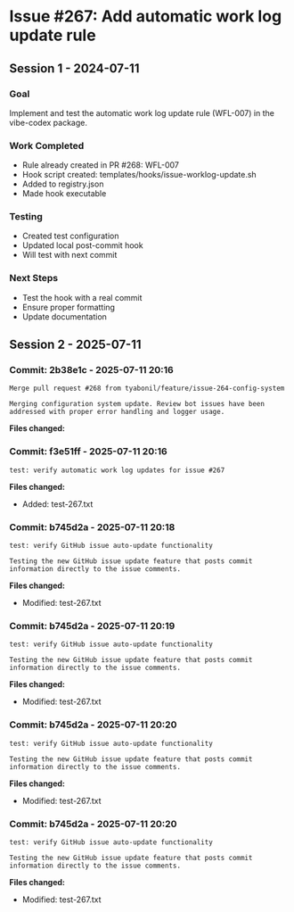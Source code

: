 # Issue #267: Add automatic work log update rule

## Session 1 - 2024-07-11

### Goal
Implement and test the automatic work log update rule (WFL-007) in the vibe-codex package.

### Work Completed
- Rule already created in PR #268: WFL-007
- Hook script created: templates/hooks/issue-worklog-update.sh
- Added to registry.json
- Made hook executable

### Testing
- Created test configuration
- Updated local post-commit hook
- Will test with next commit

### Next Steps
- Test the hook with a real commit
- Ensure proper formatting
- Update documentation
## Session 2 - 2025-07-11

### Commit: 2b38e1c - 2025-07-11 20:16
```
Merge pull request #268 from tyabonil/feature/issue-264-config-system

Merging configuration system update. Review bot issues have been addressed with proper error handling and logger usage.
```

**Files changed:**


### Commit: f3e51ff - 2025-07-11 20:16
```
test: verify automatic work log updates for issue #267
```

**Files changed:**
- Added: test-267.txt


### Commit: b745d2a - 2025-07-11 20:18
```
test: verify GitHub issue auto-update functionality

Testing the new GitHub issue update feature that posts commit information directly to the issue comments.
```

**Files changed:**
- Modified: test-267.txt


### Commit: b745d2a - 2025-07-11 20:19
```
test: verify GitHub issue auto-update functionality

Testing the new GitHub issue update feature that posts commit information directly to the issue comments.
```

**Files changed:**
- Modified: test-267.txt


### Commit: b745d2a - 2025-07-11 20:20
```
test: verify GitHub issue auto-update functionality

Testing the new GitHub issue update feature that posts commit information directly to the issue comments.
```

**Files changed:**
- Modified: test-267.txt


### Commit: b745d2a - 2025-07-11 20:20
```
test: verify GitHub issue auto-update functionality

Testing the new GitHub issue update feature that posts commit information directly to the issue comments.
```

**Files changed:**
- Modified: test-267.txt


